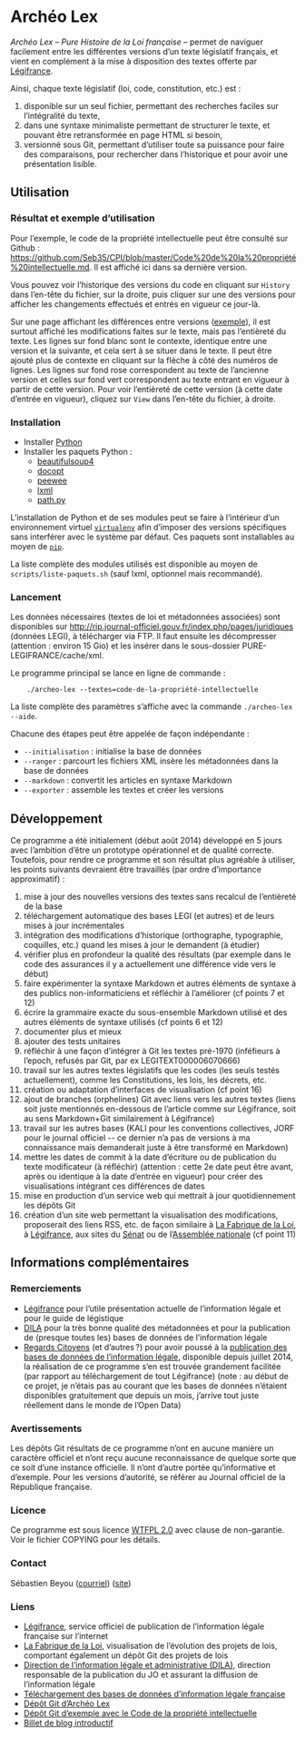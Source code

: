Archéo Lex
==========

_Archéo Lex_ – _Pure Histoire de la Loi française_ – permet de naviguer facilement entre les différentes versions d’un texte législatif français, et vient en complément à la mise à disposition des textes offerte par [Légifrance](http://legifrance.gouv.fr).

Ainsi, chaque texte législatif (loi, code, constitution, etc.) est :

1. disponible sur un seul fichier, permettant des recherches faciles sur l’intégralité du texte,
2. dans une syntaxe minimaliste permettant de structurer le texte, et pouvant être retransformée en page HTML si besoin,
3. versionné sous Git, permettant d’utiliser toute sa puissance pour faire des comparaisons, pour rechercher dans l’historique et pour avoir une présentation lisible.


Utilisation
-----------

### Résultat et exemple d’utilisation

Pour l’exemple, le code de la propriété intellectuelle peut être consulté sur Github : <https://github.com/Seb35/CPI/blob/master/Code%20de%20la%20propriété%20intellectuelle.md>. Il est affiché ici dans sa dernière version.

Vous pouvez voir l’historique des versions du code en cliquant sur `History` dans l’en-tête du fichier, sur la droite, puis cliquer sur une des versions pour afficher les changements effectués et entrés en vigueur ce jour-là.

Sur une page affichant les différences entre versions ([exemple](https://github.com/Seb35/CPI/commit/50283dda63cef5a45a992d649b4d2ff2b1f7b546)), il est surtout affiché les modifications faites sur le texte, mais pas l’entièreté du texte. Les lignes sur fond blanc sont le contexte, identique entre une version et la suivante, et cela sert à se situer dans le texte. Il peut être ajouté plus de contexte en cliquant sur la flèche à côté des numéros de lignes. Les lignes sur fond rose correspondent au texte de l’ancienne version et celles sur fond vert correspondent au texte entrant en vigueur à partir de cette version. Pour voir l’entièreté de cette version (à cette date d’entrée en vigueur), cliquez sur `View` dans l’en-tête du fichier, à droite.


### Installation

* Installer [Python](https://www.python.org)
* Installer les paquets Python :
  * [beautifulsoup4](https://pypi.python.org/pypi/beautifulsoup4)
  * [docopt](https://pypi.python.org/pypi/docopt)
  * [peewee](https://pypi.python.org/pypi/peewee)
  * [lxml](https://pypi.python.org/pypi/lxml)
  * [path.py](https://pypi.python.org/pypi/path.py)

L’installation de Python et de ses modules peut se faire à l’intérieur d’un environnement virtuel [`virtualenv`](https://virtualenv.readthedocs.org) afin d’imposer des versions spécifiques sans interférer avec le système par défaut. Ces paquets sont installables au moyen de [`pip`](http://pip.readthedocs.org).

La liste complète des modules utilisés est disponible au moyen de `scripts/liste-paquets.sh` (sauf lxml, optionnel mais recommandé).


### Lancement

Les données nécessaires (textes de loi et métadonnées associées) sont disponibles sur <http://rip.journal-officiel.gouv.fr/index.php/pages/juridiques> (données LEGI), à télécharger via FTP. Il faut ensuite les décompresser (attention : environ 15 Gio) et les insérer dans le sous-dossier PURE-LEGIFRANCE/cache/xml.

Le programme principal se lance en ligne de commande :

```Shell
    ./archeo-lex --textes=code-de-la-propriété-intellectuelle
```

La liste complète des paramètres s’affiche avec la commande `./archeo-lex --aide`.

Chacune des étapes peut être appelée de façon indépendante :

* `--initialisation` : initialise la base de données
* `--ranger` : parcourt les fichiers XML insère les métadonnées dans la base de données
* `--markdown` : convertit les articles en syntaxe Markdown
* `--exporter` : assemble les textes et créer les versions


Développement
-------------

Ce programme a été initialement (début août 2014) développé en 5 jours avec l’ambition d’être un prototype opérationnel et de qualité correcte. Toutefois, pour rendre ce programme et son résultat plus agréable à utiliser, les points suivants devraient être travaillés (par ordre d’importance approximatif) :

1. mise à jour des nouvelles versions des textes sans recalcul de l’entièreté de la base
2. téléchargement automatique des bases LEGI (et autres) et de leurs mises à jour incrémentales
3. intégration des modifications d’historique (orthographe, typographie, coquilles, etc.) quand les mises à jour le demandent (à étudier)
4. vérifier plus en profondeur la qualité des résultats (par exemple dans le code des assurances il y a actuellement une différence vide vers le début)
5. faire expérimenter la syntaxe Markdown et autres éléments de syntaxe à des publics non-informaticiens et réfléchir à l’améliorer (cf points 7 et 12)
6. écrire la grammaire exacte du sous-ensemble Markdown utilisé et des autres éléments de syntaxe utilisés (cf points 6 et 12)
7. documenter plus et mieux
8. ajouter des tests unitaires
9. réfléchir à une façon d’intégrer à Git les textes pré-1970 (inféfieurs à l’epoch, refusés par Git, par ex LEGITEXT000006070666)
10. travail sur les autres textes législatifs que les codes (les seuls testés actuellement), comme les Constitutions, les lois, les décrets, etc.
11. création ou adaptation d’interfaces de visualisation (cf point 16)
12. ajout de branches (orphelines) Git avec liens vers les autres textes (liens soit juste mentionnés en-dessous de l’article comme sur Légifrance, soit au sens Markdown+Git similairement à Légifrance)
13. travail sur les autres bases (KALI pour les conventions collectives, JORF pour le journal officiel -- ce dernier n’a pas de versions à ma connaissance mais demanderait juste à être transformé en Markdown)
14. mettre les dates de commit à la date d’écriture ou de publication du texte modificateur (à réfléchir) (attention : cette 2e date peut être avant, après ou identique à la date d’entrée en vigueur) pour créer des visualisations intégrant ces différences de dates
15. mise en production d’un service web qui mettrait à jour quotidiennement les dépôts Git
16. création d’un site web permettant la visualisation des modifications, proposerait des liens RSS, etc. de façon similaire à [La Fabrique de la Loi](http://www.lafabriquedelaloi.fr), à [Légifrance](http://legifrance.gouv.fr), aux sites du [Sénat](http://www.senat.fr) ou de l’[Assemblée nationale](http://www.assemblee-nationale.fr) (cf point 11)


Informations complémentaires
----------------------------

### Remerciements

* [Légifrance](http://legifrance.gouv.fr) pour l’utile présentation actuelle de l’information légale et pour le guide de légistique
* [DILA](http://www.dila.premier-ministre.gouv.fr) pour la très bonne qualité des métadonnées et pour la publication de (presque toutes les) bases de données de l’information légale
* [Regards Citoyens](http://www.regardscitoyens.org) (et d’autres ?) pour avoir poussé à la [publication des bases de données de l’information légale](http://www.regardscitoyens.org/apprenons-des-echecs-de-la-dila-episode-1-comment-faire-de-lopen-data), disponible depuis juillet 2014, la réalisation de ce programme s’en est trouvée grandement facilitée (par rapport au téléchargement de tout Légifrance) (note : au début de ce projet, je n’étais pas au courant que les bases de données n’étaient disponibles gratuitement que depuis un mois, j’arrive tout juste réellement dans le monde de l’Open Data)


### Avertissements

Les dépôts Git résultats de ce programme n’ont en aucune manière un caractère officiel et n’ont reçu aucune reconnaissance de quelque sorte que ce soit d’une instance officielle. Il n’ont d’autre portée qu’informative et d’exemple. Pour les versions d’autorité, se référer au Journal officiel de la République française.


### Licence

Ce programme est sous licence [WTFPL 2.0](http://www.wpfpl.net) avec clause de non-garantie. Voir le fichier COPYING pour les détails.


### Contact

Sébastien Beyou ([courriel](mailto:seb35wikipedia@gmail.com)) ([site](http://blog.seb35.fr))


### Liens

* [Légifrance](http://legifrance.gouv.fr), service officiel de publication de l’information légale française sur l’internet
* [La Fabrique de la Loi](http://www.lafabriquedelaloi.fr), visualisation de l’évolution des projets de lois, comportant également un dépôt Git des projets de lois
* [Direction de l’information légale et administrative (DILA)](http://www.dila.premier-ministre.gouv.fr), direction responsable de la publication du JO et assurant la diffusion de l’information légale
* [Téléchargement des bases de données d’information légale française](http://rip.journal-officiel.gouv.fr/index.php/pages/juridiques)
* [Dépôt Git d’Archéo Lex](https://github.com/Seb35/Archeo-Lex)
* [Dépôt Git d’exemple avec le Code de la propriété intellectuelle](https://github.com/Seb35/CPI)
* [Billet de blog introductif](http://blog.seb35.fr/billet/Archéo-Lex,-Pure-Histoire-de-la-Loi-française,-pour-étudier-son-évolution)

